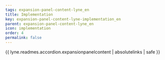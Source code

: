 ```yaml
---
tags: expansion-panel-content-lyne_en
title: Implementation
key: expansion-panel-content-lyne-implementation_en
parent: expansion-panel-content-lyne_en
icon: implementation
order: 4
permalink: false  
---
```

{{ lyne.readmes.accordion.expansionpanelcontent | absolutelinks | safe }}



